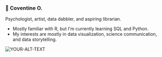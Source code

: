 ### :ocean: **Coventine O.**

Psychologist, artist, data dabbler, and aspiring librarian.

- Mostly familiar with R, but I'm currently learning SQL and Python.
- My interests are mostly in data visualization, science communication, and data storytelling.
<picture align="right" width="150px">
 <source media="(prefers-color-scheme: dark)" srcset="https://puyonexus.com/mediawiki/images/a/ad/Img430517_ss.png">
 <source media="(prefers-color-scheme: light)" srcset="https://puyonexus.com/mediawiki/images/c/c3/Img430517_l.png">
 <img alt="YOUR-ALT-TEXT" src="YOUR-DEFAULT-IMAGE">
</picture>
